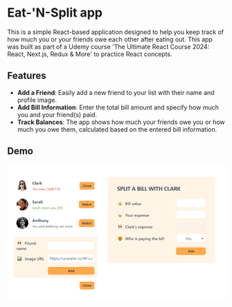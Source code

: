 # Eat-'N-Split app

This is a simple React-based application designed to help you keep track of how much you or your friends owe each other after eating out. This app was built as part of a Udemy course 'The Ultimate React Course 2024: React, Next.js, Redux & More'
to practice React concepts.

## Features

- **Add a Friend**: Easily add a new friend to your list with their name and profile image.
- **Add Bill Information**: Enter the total bill amount and specify how much you and your friend(s) paid.
- **Track Balances**: The app shows how much your friends owe you or how much you owe them, calculated based on the entered bill information.

## Demo

![Demo](public/demo.png)
